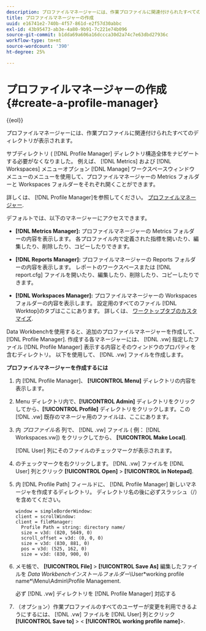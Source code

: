 ```yaml
---
description: プロファイルマネージャーには、作業プロファイルに関連付けられたすべてのディレクトリが表示されます。
title: プロファイルマネージャーの作成
uuid: e16741e2-740b-4f57-861d-e2f57d30abbc
exl-id: 43b95473-ab3e-4a80-9b91-7c221e74b096
source-git-commit: b1dda69a606a16dccca30d2a74c7e63dbd27936c
workflow-type: tm+mt
source-wordcount: '390'
ht-degree: 25%

---
```


# プロファイルマネージャーの作成{#create-a-profile-manager}

{{eol}}

プロファイルマネージャーには、作業プロファイルに関連付けられたすべてのディレクトリが表示されます。

サブディレクトリ ( [!DNL Profile Manager] ディレクトリ構造全体をナビゲートする必要がなくなりました。 例えば、 [!DNL Metrics] および [!DNL Workspaces] メニューオプション [!DNL Manage] ワークスペースウィンドウメニューのメニューを使用して、プロファイルマネージャーの Metrics フォルダーと Workspaces フォルダーをそれぞれ開くことができます。

詳しくは、 [!DNL Profile Manager]を参照してください。 [プロファイルマネージャー](https://experienceleague.adobe.com/docs/data-workbench/using/client/ui-analysis-features/cstm-prof-files-mgrs/c-new-prof-mgrs.html).

デフォルトでは、以下のマネージャーにアクセスできます。

* **[!DNL Metrics Manager]:** プロファイルマネージャーの Metrics フォルダーの内容を表示します。 各プロファイル内で定義された指標を開いたり、編集したり、削除したり、コピーしたりできます。
* **[!DNL Reports Manager]:** プロファイルマネージャーの Reports フォルダーの内容を表示します。 レポートのワークスペースまたは [!DNL report.cfg] ファイルを開いたり、編集したり、削除したり、コピーしたりできます。

* **[!DNL Workspaces Manager]:** プロファイルマネージャーの Workspaces フォルダーの内容を表示します。 設定用のすべてのファイル [!DNL Worktop]のタブはここにあります。 詳しくは、 [ワークトップタブのカスタマイズ](../../../../home/c-get-started/c-intf-anlys-ftrs/c-cstm-wktp-tabs/c-cstm-wktp-tabs.md).

Data Workbenchを使用すると、追加のプロファイルマネージャーを作成して、 [!DNL Profile Manager]. 作成する各マネージャーには、 [!DNL .vw] 指定したファイル [!DNL Profile Manager] 表示する内容とそのウィンドウのプロパティを含むディレクトリ。 以下を使用して、 [!DNL .vw] ファイルを作成します。

**プロファイルマネージャーを作成するには**

1. 内 [!DNL Profile Manager]、 **[!UICONTROL Menu]** ディレクトリの内容を表示します。
1. Menu ディレクトリ内で、**[!UICONTROL Admin]** ディレクトリをクリックしてから、**[!UICONTROL Profile]** ディレクトリをクリックします。この [!DNL .vw] 既存のマネージャ用のファイルは、ここにあります。
1. 内 *プロファイル名* 列で、 [!DNL .vw] ファイル ( 例： [!DNL Workspaces.vw]) をクリックしてから、 **[!UICONTROL Make Local]**.

   [!DNL User] 列にそのファイルのチェックマークが表示されます。

1. のチェックマークを右クリックします。 [!DNL .vw] ファイルを [!DNL User] 列とクリック **[!UICONTROL Open]** > **[!UICONTROL in Notepad]**.
1. 内 [!DNL Profile Path] フィールドに、 [!DNL Profile Manager] 新しいマネージャを作成するディレクトリ。 ディレクトリ名の後に必ずスラッシュ（/）を含めてください。

   ```
   window = simpleBorderWindow:
   client = scrollWindow: 
   client = fileManager:
     Profile Path = string: directory name/
     size = v3d: (820, 5649, 0)
     scroll_offset = v3d: (0, 0, 0)
     size = v3d: (830, 881, 0)
     pos = v3d: (525, 162, 0)
     size = v3d: (830, 900, 0)
   ```

1. メモ帳で、 **[!UICONTROL File]** > **[!UICONTROL Save As]** 編集したファイルを *Data Workbenchインストールフォルダー*\User\*working profile name*\Menu\Admin\Profile Management.

   必ず [!DNL .vw] ディレクトリを [!DNL Profile Manager] 対応する

1. （オプション）作業プロファイルのすべてのユーザーが変更を利用できるようにするには、 [!DNL .vw] ファイルを [!DNL User] 列とクリック **[!UICONTROL Save to]** > &lt; **[!UICONTROL working profile name]**>.
